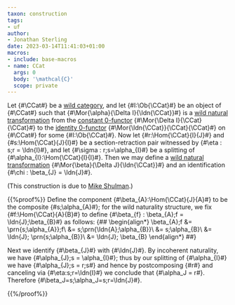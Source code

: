 ```yaml
---
taxon: construction
tags:
- uf
author:
- Jonathan Sterling
date: 2023-03-14T11:41:03+01:00
macros:
- include: base-macros
- name: CCat
  args: 0
  body: '\mathcal{C}'
  scope: private
---
```


Let {#\CCat#} be a [wild category](jms-0037), and let {#I:\Ob{\CCat}#} be an object of {#\CCat#} such  that {#\Mor{\alpha}{\Delta I}{\Idn{\CCat}}#} is a [wild natural transformation](jms-0039) from the [constant 0-functor](jms-003D) {#\Mor{\Delta I}{\CCat}{\CCat}#} to the [identity 0-functor](jms-003C) {#\Mor{\Idn{\CCat}}{\CCat}{\CCat}#} on {#\CCat#} for some {#I:\Ob{\CCat}#}. Now let {#r:\Hom{\CCat}{I}{J}#} and {#s:\Hom{\CCat}{J}{I}#} be a section-retraction pair witnessed by {#\eta : s;r = \Idn{I}#}, and let {#\sigma : r;s=\alpha_{I}#} be a splitting of {#\alpha_{I}:\Hom{\CCat}{I}{I}#}. Then we may define a [wild natural transformation](jms-0039) {#\Mor{\beta}{\Delta J}{\Idn{\CCat}}#} and an identification {#\chi : \beta_{J} = \Idn{J}#}.

(This construction is due to [Mike Shulman](https://homotopytypetheory.org/2018/11/26/impredicative-encodings-part-3/).)

{{%proof%}}
Define the component {#\beta_{A}:\Hom{\CCat}{J}{A}#} to be the composite {#s;\alpha_{A}#}; for the wild naturality structure, we fix {#f:\Hom{\CCat}{A}{B}#} to define {#\beta_{f} : \beta_{A};f = \Idn{J};\beta_{B}#} as follows:
{##
\begin{align*}
\beta_{A};f &= \prn{s;\alpha_{A}};f\\
&= s;\prn{\Idn{A};\alpha_{B}}\\
&= s;\alpha_{B}\\
&= \Idn{J}; \prn{s;\alpha_{B}}\\
&= \Idn{J}; \beta_{B}
\end{align*}
##}

Next we identify {#\beta_{J}#} with {#\Idn{J}#}. By incoherent naturality, we have {#\alpha_{J};s = \alpha_{I}#}; thus by our splitting of {#\alpha_{I}#} we have {#\alpha_{J};s = r;s#} and hence by postcomposing {#r#} and canceling via {#\eta:s;r=\Idn{I}#} we conclude that {#\alpha_J = r#}. Therefore {#\beta_J=s;\alpha_J=s;r=\Idn{J}#}.

{{%/proof%}}

